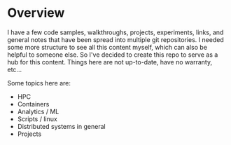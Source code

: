 # Overview

I have a few code samples, walkthroughs, projects, experiments, links, and
general notes that have been spread into multiple git repositories. I needed
some more structure to see all this content myself, which can also be helpful to
someone else. So I've decided to create this repo to serve as a hub for this
content. Things here are not up-to-date, have no warranty, etc...

Some topics here are:

- HPC
- Containers
- Analytics / ML
- Scripts / linux
- Distributed systems in general
- Projects
